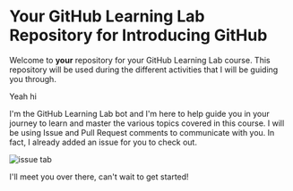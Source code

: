 # Your GitHub Learning Lab Repository for Introducing GitHub

Welcome to **your** repository for your GitHub Learning Lab course. This repository will be used during the different activities that I will be guiding you through.

Yeah hi

I'm the GitHub Learning Lab bot and I'm here to help guide you in your journey to learn and master the various topics covered in this course. I will be using Issue and Pull Request comments to communicate with you. In fact, I already added an issue for you to check out.

![issue tab](https://lab.github.com/public/images/issue_tab.png)

I'll meet you over there, can't wait to get started!
